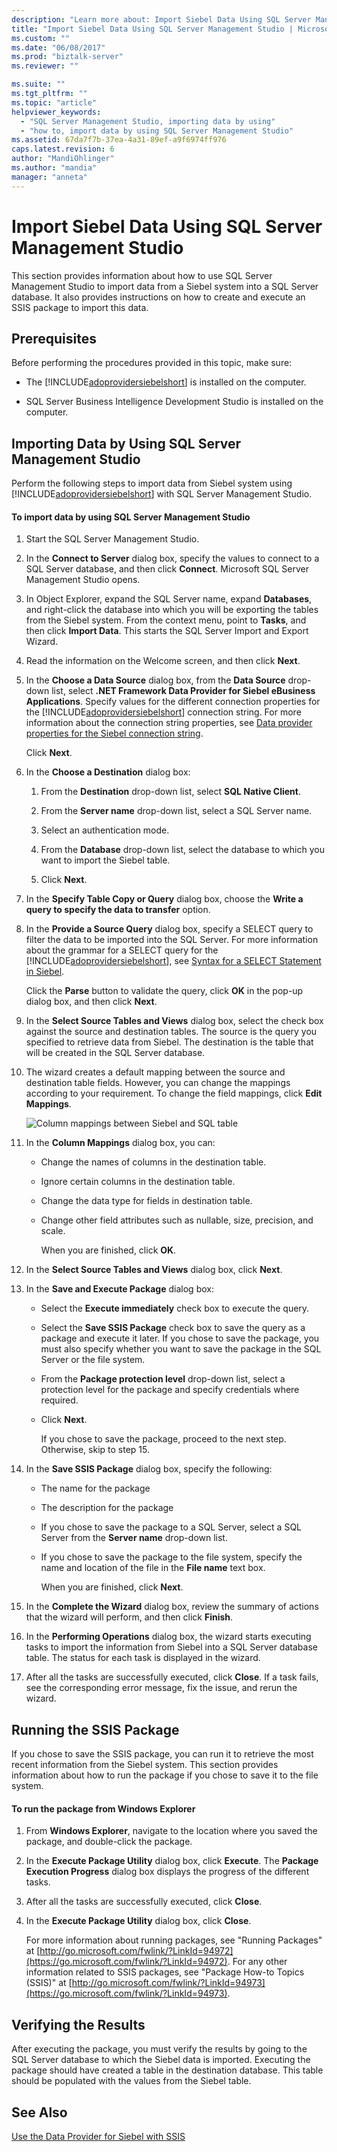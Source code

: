 ```yaml
---
description: "Learn more about: Import Siebel Data Using SQL Server Management Studio"
title: "Import Siebel Data Using SQL Server Management Studio | Microsoft Docs"
ms.custom: ""
ms.date: "06/08/2017"
ms.prod: "biztalk-server"
ms.reviewer: ""

ms.suite: ""
ms.tgt_pltfrm: ""
ms.topic: "article"
helpviewer_keywords:
  - "SQL Server Management Studio, importing data by using"
  - "how to, import data by using SQL Server Management Studio"
ms.assetid: 67da7f7b-37ea-4a31-89ef-a9f6974ff976
caps.latest.revision: 6
author: "MandiOhlinger"
ms.author: "mandia"
manager: "anneta"
---
```

# Import Siebel Data Using SQL Server Management Studio
This section provides information about how to use SQL Server Management Studio to import data from a Siebel system into a SQL Server database. It also provides instructions on how to create and execute an SSIS package to import this data.

## Prerequisites
 Before performing the procedures provided in this topic, make sure:

- The [!INCLUDE[adoprovidersiebelshort](../../includes/adoprovidersiebelshort-md.md)] is installed on the computer.

- SQL Server Business Intelligence Development Studio is installed on the computer.

## Importing Data by Using SQL Server Management Studio
 Perform the following steps to import data from Siebel system using [!INCLUDE[adoprovidersiebelshort](../../includes/adoprovidersiebelshort-md.md)] with SQL Server Management Studio.

#### To import data by using SQL Server Management Studio

1. Start the SQL Server Management Studio.

2. In the **Connect to Server** dialog box, specify the values to connect to a SQL Server database, and then click **Connect**. Microsoft SQL Server Management Studio opens.

3. In Object Explorer, expand the SQL Server name, expand **Databases**, and right-click the database into which you will be exporting the tables from the Siebel system. From the context menu, point to **Tasks**, and then click **Import Data**. This starts the SQL Server Import and Export Wizard.

4. Read the information on the Welcome screen, and then click **Next**.

5. In the **Choose a Data Source** dialog box, from the **Data Source** drop-down list, select **.NET Framework Data Provider for Siebel eBusiness Applications**. Specify values for the different connection properties for the [!INCLUDE[adoprovidersiebelshort](../../includes/adoprovidersiebelshort-md.md)] connection string. For more information about the connection string properties, see [Data provider properties for the Siebel connection string](../../adapters-and-accelerators/adapter-siebel/data-provider-properties-for-the-siebel-connection-string.md).

    Click **Next**.

6. In the **Choose a Destination** dialog box:

   1.  From the **Destination** drop-down list, select **SQL Native Client**.

   2.  From the **Server name** drop-down list, select a SQL Server name.

   3.  Select an authentication mode.

   4.  From the **Database** drop-down list, select the database to which you want to import the Siebel table.

   5.  Click **Next**.

7. In the **Specify Table Copy or Query** dialog box, choose the **Write a query to specify the data to transfer** option.

8. In the **Provide a Source Query** dialog box, specify a SELECT query to filter the data to be imported into the SQL Server. For more information about the grammar for a SELECT query for the [!INCLUDE[adoprovidersiebelshort](../../includes/adoprovidersiebelshort-md.md)], see [Syntax for a SELECT Statement in Siebel](../../adapters-and-accelerators/adapter-siebel/syntax-for-a-select-statement-in-siebel.md).

    Click the **Parse** button to validate the query, click **OK** in the pop-up dialog box, and then click **Next**.

9. In the **Select Source Tables and Views** dialog box, select the check box against the source and destination tables. The source is the query you specified to retrieve data from Siebel. The destination is the table that will be created in the SQL Server database.

10. The wizard creates a default mapping between the source and destination table fields. However, you can change the mappings according to your requirement. To change the field mappings, click **Edit Mappings**.

     ![Column mappings between Siebel and SQL table](../../adapters-and-accelerators/adapter-siebel/media/a3047801-3fa6-496b-91d8-3888dfbb0169.gif "a3047801-3fa6-496b-91d8-3888dfbb0169")

11. In the **Column Mappings** dialog box, you can:

    -   Change the names of columns in the destination table.

    -   Ignore certain columns in the destination table.

    -   Change the data type for fields in destination table.

    -   Change other field attributes such as nullable, size, precision, and scale.

         When you are finished, click **OK**.

12. In the **Select Source Tables and Views** dialog box, click **Next**.

13. In the **Save and Execute Package** dialog box:

    - Select the **Execute immediately** check box to execute the query.

    - Select the **Save SSIS Package** check box to save the query as a package and execute it later. If you chose to save the package, you must also specify whether you want to save the package in the SQL Server or the file system.

    - From the **Package protection level** drop-down list, select a protection level for the package and specify credentials where required.

    - Click **Next**.

      If you chose to save the package, proceed to the next step. Otherwise, skip to step 15.

14. In the **Save SSIS Package** dialog box, specify the following:

    -   The name for the package

    -   The description for the package

    -   If you chose to save the package to a SQL Server, select a SQL Server from the **Server name** drop-down list.

    -   If you chose to save the package to the file system, specify the name and location of the file in the **File name** text box.

         When you are finished, click **Next**.

15. In the **Complete the Wizard** dialog box, review the summary of actions that the wizard will perform, and then click **Finish**.

16. In the **Performing Operations** dialog box, the wizard starts executing tasks to import the information from Siebel into a SQL Server database table. The status for each task is displayed in the wizard.

17. After all the tasks are successfully executed, click **Close**. If a task fails, see the corresponding error message, fix the issue, and rerun the wizard.

## Running the SSIS Package
 If you chose to save the SSIS package, you can run it to retrieve the most recent information from the Siebel system. This section provides information about how to run the package if you chose to save it to the file system.

#### To run the package from Windows Explorer

1. From **Windows Explorer**, navigate to the location where you saved the package, and double-click the package.

2. In the **Execute Package Utility** dialog box, click **Execute**. The **Package Execution Progress** dialog box displays the progress of the different tasks.

3. After all the tasks are successfully executed, click **Close**.

4. In the **Execute Package Utility** dialog box, click **Close**.

   For more information about running packages, see "Running Packages" at [http://go.microsoft.com/fwlink/?LinkId=94972](https://go.microsoft.com/fwlink/?LinkId=94972). For any other information related to SSIS packages, see "Package How-to Topics (SSIS)" at [http://go.microsoft.com/fwlink/?LinkId=94973](https://go.microsoft.com/fwlink/?LinkId=94973).

## Verifying the Results
 After executing the package, you must verify the results by going to the SQL Server database to which the Siebel data is imported. Executing the package should have created a table in the destination database. This table should be populated with the values from the Siebel table.

## See Also
 [Use the Data Provider for Siebel with SSIS](../../adapters-and-accelerators/adapter-siebel/use-the-data-provider-for-siebel-with-ssis.md)
